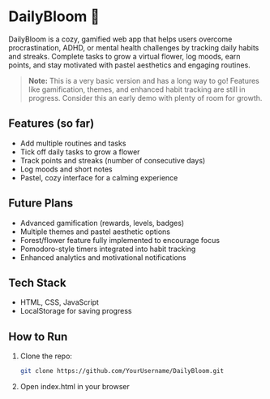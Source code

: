 # DailyBloom 🌸  

DailyBloom is a cozy, gamified web app that helps users overcome procrastination, ADHD, or mental health challenges by tracking daily habits and streaks. Complete tasks to grow a virtual flower, log moods, earn points, and stay motivated with pastel aesthetics and engaging routines.

> **Note:** This is a very basic version and has a long way to go! Features like gamification, themes, and enhanced habit tracking are still in progress. Consider this an early demo with plenty of room for growth.

## Features (so far)
- Add multiple routines and tasks
- Tick off daily tasks to grow a flower
- Track points and streaks (number of consecutive days)
- Log moods and short notes
- Pastel, cozy interface for a calming experience

## Future Plans
- Advanced gamification (rewards, levels, badges)
- Multiple themes and pastel aesthetic options
- Forest/flower feature fully implemented to encourage focus
- Pomodoro-style timers integrated into habit tracking
- Enhanced analytics and motivational notifications

## Tech Stack
- HTML, CSS, JavaScript
- LocalStorage for saving progress

## How to Run
1. Clone the repo:  
   ```bash
   git clone https://github.com/YourUsername/DailyBloom.git

2. Open index.html in your browser
